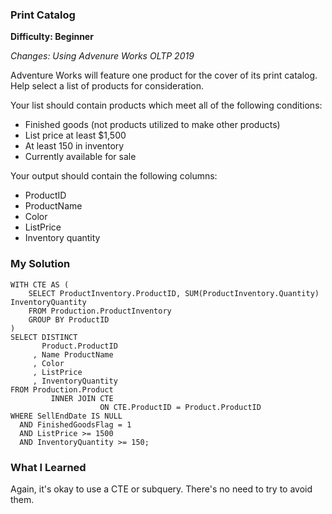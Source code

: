 ### Print Catalog

 **Difficulty: Beginner**

*Changes: Using Advenure Works OLTP 2019*

Adventure Works will feature one product for the cover of its print catalog. Help select a list of products for consideration.

Your list should contain products which meet all of the following conditions:

* Finished goods (not products utilized to make other products)
* List price at least $1,500
* At least 150 in inventory
* Currently available for sale

Your output should contain the following columns:

* ProductID
* ProductName
* Color
* ListPrice
* Inventory quantity

### My Solution

```
WITH CTE AS (
    SELECT ProductInventory.ProductID, SUM(ProductInventory.Quantity) InventoryQuantity
    FROM Production.ProductInventory
    GROUP BY ProductID
)
SELECT DISTINCT
       Product.ProductID
     , Name ProductName
     , Color
     , ListPrice
     , InventoryQuantity
FROM Production.Product
         INNER JOIN CTE
                    ON CTE.ProductID = Product.ProductID
WHERE SellEndDate IS NULL
  AND FinishedGoodsFlag = 1
  AND ListPrice >= 1500
  AND InventoryQuantity >= 150;
```

### What I Learned
Again, it's okay to use a CTE or subquery. There's no need to try to avoid them.